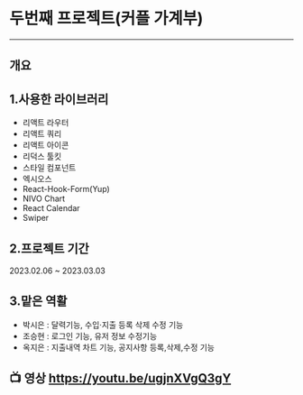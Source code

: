 # 두번째 프로젝트(커플 가계부)

---

## 개요


## 1.사용한 라이브러리

- 리액트 라우터
- 리액트 쿼리
- 리액트 아이콘
- 리덕스 툴킷
- 스타일 컴포넌트
- 엑시오스
- React-Hook-Form(Yup)
- NIVO Chart
- React Calendar
- Swiper

## 2.프로젝트 기간

2023.02.06 ~ 2023.03.03


## 3.맡은 역활

- 박시은 : 달력기능, 수입·지출 등록 삭제 수정 기능
- 조승현 : 로그인 기능, 유저 정보 수정기능
- 옥지은 : 지출내역 차트 기능, 공지사항 등록,삭제,수정 기능





## 📺 영상 https://youtu.be/ugjnXVgQ3gY
